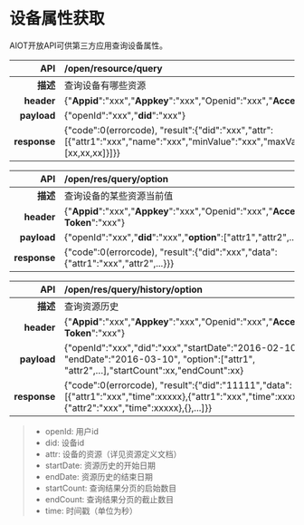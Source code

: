 # 设备属性获取

AIOT开放API可供第三方应用查询设备属性。

| API | /open/resource/query |
| --: | :-- |
| **描述** | 查询设备有哪些资源 |
| **header** | {"**Appid**":"xxx","**Appkey**":"xxx","Openid":"xxx","**Access-Token**":"xxx"} |
| **payload** | {"openId":"xxx","**did**":"xxx"} |
| **response** | {"code":0(errorcode), "result":{"did":"xxx","attr":[{"attr1":"xxx","name":"xxx","minValue":"xxx","maxValue":"xxx","enum":[xx,xx,xx]}]}} |

| API | /open/res/query/option |
| --: | :-- |
| **描述** | 查询设备的某些资源当前值 |
| **header** | {"**Appid**":"xxx","**Appkey**":"xxx","Openid":"xxx","**Access-Token**":"xxx"} |
| **payload** | {"openId":"xxx","**did**":"xxx","**option**":["attr1","attr2",...]} |
| **response** | {"code":0(errorcode), "result":{"did":"xxx","data":{"attr1":"xxx","attr2",...}}} |

| API | /open/res/query/history/option |
| --: | :-- |
| **描述** | 查询资源历史 |
| **header** | {"**Appid**":"xxx","**Appkey**":"xxx","Openid":"xxx","**Access-Token**":"xxx"} |
| **payload** | {"openId":"xxx","did":"xxx","startDate":"2016-02-10", "endDate":"2016-03-10", "option":["attr1", "attr2",…],"startCount":xx,"endCount":xx} |
| **response** | {"code":0(errorcode), "result":{"did":"11111","data":[{"attr1":"xxx","time":xxxxx},{"attr1":"xxx","time":xxxx},{"attr2":"xxx","time":xxxxx},{},...]}} |

> - openId: 用户id
> - did: 设备id
> - attr: 设备的资源（详见资源定义文档）
> - startDate: 资源历史的开始日期
> - endDate: 资源历史的结束日期
> - startCount: 查询结果分页的启始数目
> - endCount: 查询结果分页的截止数目
> - time: 时间戳（单位为秒）